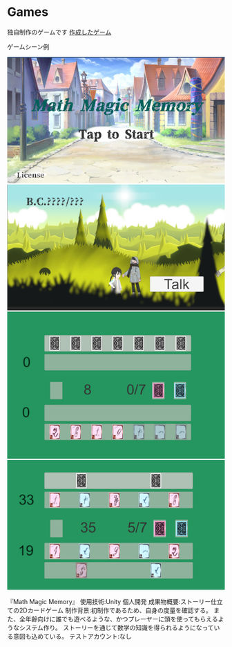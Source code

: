 # Games
独自制作のゲームです
[作成したゲーム](https://unityroom.com/games/itokon0001)
<p>ゲームシーン例</p>

![画像名](StartScene.png)
![画像名](StoryScene.png)
![画像名](BattleScene1.png)
![画像名](BattleScene2.png)

『Math Magic Memory』
使用技術:Unity
個人開発
成果物概要:ストーリー仕立ての2Dカードゲーム
制作背景:初制作であるため、自身の度量を確認する。
また、全年齢向けに誰でも遊べるような、かつプレーヤーに頭を使ってもらえるようなシステム作り。
ストーリーを通じて数学の知識を得られるようになっている意図も込めている。
テストアカウント:なし
